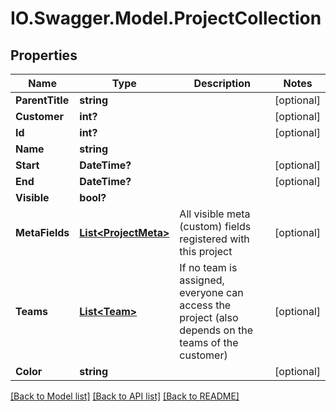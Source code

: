 # IO.Swagger.Model.ProjectCollection
## Properties

Name | Type | Description | Notes
------------ | ------------- | ------------- | -------------
**ParentTitle** | **string** |  | [optional] 
**Customer** | **int?** |  | [optional] 
**Id** | **int?** |  | [optional] 
**Name** | **string** |  | 
**Start** | **DateTime?** |  | [optional] 
**End** | **DateTime?** |  | [optional] 
**Visible** | **bool?** |  | 
**MetaFields** | [**List&lt;ProjectMeta&gt;**](ProjectMeta.md) | All visible meta (custom) fields registered with this project | [optional] 
**Teams** | [**List&lt;Team&gt;**](Team.md) | If no team is assigned, everyone can access the project (also depends on the teams of the customer) | [optional] 
**Color** | **string** |  | [optional] 

[[Back to Model list]](../README.md#documentation-for-models) [[Back to API list]](../README.md#documentation-for-api-endpoints) [[Back to README]](../README.md)

